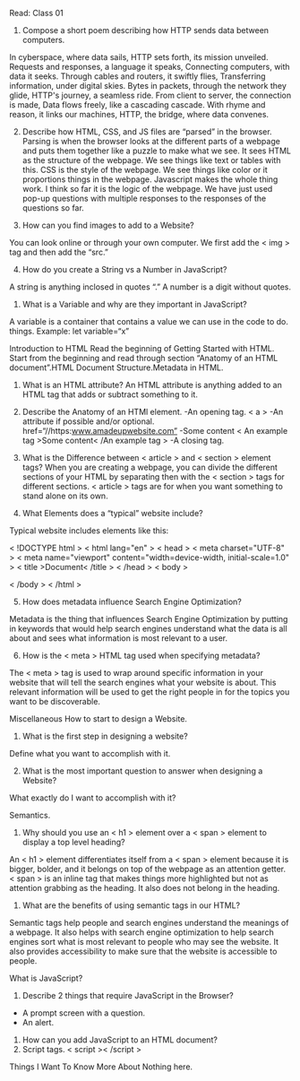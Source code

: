 Read: Class 01

1. Compose a short poem describing how HTTP sends data between computers.

In cyberspace, where data sails,
HTTP sets forth, its mission unveiled.
Requests and responses, a language it speaks,
Connecting computers, with data it seeks.
Through cables and routers, it swiftly flies,
Transferring information, under digital skies.
Bytes in packets, through the network they glide,
HTTP's journey, a seamless ride.
From client to server, the connection is made,
Data flows freely, like a cascading cascade.
With rhyme and reason, it links our machines,
HTTP, the bridge, where data convenes.

2. Describe how HTML, CSS, and JS files are “parsed” in the browser.
Parsing is when the browser looks at the different parts of a webpage and puts them together like a puzzle to make what we see. It sees HTML as the structure of the webpage. We see things like text or tables with this. CSS is the style of the webpage. We see things like color or it proportions things in the webpage. Javascript makes the whole thing work. I think so far it is the logic of the webpage. We have just used pop-up questions with multiple responses to the responses of the questions so far.

3. How can you find images to add to a Website?

You can look online or through your own computer. We first add the < img > tag and then add the “src.”

4. How do you create a String vs a Number in JavaScript?

A string is anything inclosed in quotes “.” A number is a digit without quotes.

1. What is a Variable and why are they important in JavaScript?

A variable is a container that contains a value we can use in the code to do. things. 
Example:  let variable=“x”

Introduction to HTML
Read the beginning of Getting Started with HTML. Start from the beginning and read through section “Anatomy of an HTML document”.HTML Document Structure.Metadata in HTML.

1. What is an HTML attribute?
An HTML attribute is anything added to an HTML tag that adds or subtract something to it. 

2. Describe the Anatomy of an HTMl element.
-An opening tag.
< a >
-An attribute if possible and/or optional.
href=“//https:www.amadeupwebsite.com”
-Some content
< An example tag >Some content< /An example tag >
-A closing tag.
</a>

3. What is the Difference between < article > and < section > element tags? 
When you are creating a webpage, you can divide the different sections of your HTML by separating then with the < section > tags for different sections. < article > tags are for when you want something to stand alone on its own.

4. What Elements does a “typical” website include?

 Typical website includes elements like this:

< !DOCTYPE html >
< html lang="en" >
< head >
    < meta charset="UTF-8" >
    < meta name="viewport" content="width=device-width, initial-scale=1.0" >
    < title >Document< /title >
< /head >
< body >
    
< /body >
< /html >

5. How does metadata influence Search Engine Optimization?

Metadata is the thing that influences Search Engine Optimization by putting in keywords that would help search engines understand what the data is all about and sees what information is most relevant to a user.

6. How is the < meta > HTML tag used when specifying metadata?

The < meta > tag is used to wrap around specific information in your website that will tell the search engines what your website is about. This relevant information will be used to get the right people in for the topics you want to be discoverable.

Miscellaneous
How to start to design a Website.


1. What is the first step in designing a website?

Define what you want to accomplish with it.

2. What is the most important question to answer when designing a Website?

What exactly do I want to accomplish with it?

Semantics.
1. Why should you use an < h1 > element over a < span > element to display a top level heading?

An < h1 > element differentiates itself from a < span > element because it is bigger, bolder, and it belongs on top of the webpage as an attention getter. < span > is an inline tag that makes things more highlighted but not as attention grabbing as the heading. It also does not belong in the heading.

1. What are the benefits of using semantic tags in our HTML?

Semantic tags help people and search engines understand the meanings of a webpage. It also helps with search engine optimization to help search engines sort what is most relevant to people who may see the website. It also provides accessibility to make sure that the website is accessible to people.

What is JavaScript?
1. Describe 2 things that require JavaScript in the Browser?

* A prompt screen with a question.
* An alert.

1. How can you add JavaScript to an HTML document?
2. Script tags. < script >< /script >

Things I Want To Know More About
Nothing here.